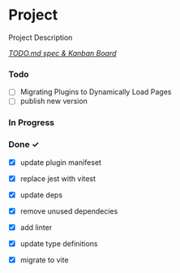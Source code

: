 # Project

Project Description

<em>[TODO.md spec & Kanban Board](https://bit.ly/3fCwKfM)</em>

### Todo

- [ ] Migrating Plugins to Dynamically Load Pages  
- [ ] publish new version  

### In Progress


### Done ✓

- [x] update plugin manifeset  
- [x] replace jest with vitest  
- [x] update deps  
- [x] remove unused dependecies  
- [x] add linter  
- [x] update type definitions  
- [x] migrate to vite  

